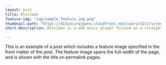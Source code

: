 ```yaml
---
layout: post
title: BlocJams
feature-img: "img/sample_feature_img.png"
thumbnail-path: "https://d13yacurqjgara.cloudfront.net/users/3217/screenshots/2030966/blocjams_1x.png"
short-description: BlocJams is a web music player focused on a straight-forward and responsive user interface.

---
```

This is an example of a post which includes a feature image specified in the front matter of the post. The feature image spans the full-width of the page, and is shown with the title on permalink pages.
